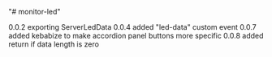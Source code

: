 "# monitor-led" 

 0.0.2 exporting ServerLedData
 0.0.4 added "led-data" custom event
 0.0.7 added kebabize to make accordion panel buttons more specific
 0.0.8 added return if data length is zero